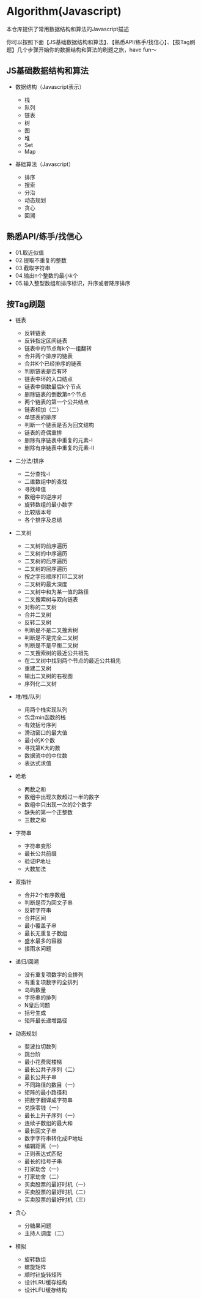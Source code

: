 # Algorithm(Javascript)

本仓库提供了常用数据结构和算法的Javascript描述

你可以按照下面【JS基础数据结构和算法】、【熟悉API/练手/找信心】、【按Tag刷题】几个步骤开始你的数据结构和算法的刷题之旅，have fun～



## JS基础数据结构和算法

+ 数据结构（Javascript表示）
  + 栈
  + 队列
  + 链表
  + 树
  + 图
  + 堆
  + Set
  + Map

+ 基础算法（Javascript）
  + 排序
  + 搜索
  + 分治
  + 动态规划
  + 贪心
  + 回溯



## 熟悉API/练手/找信心

+ 01.取近似值
+ 02.提取不重复的整数
+ 03.截取字符串
+ 04.输出n个整数的最小k个
+ 05.输入整型数组和排序标识，升序或者降序排序



## 按Tag刷题

+ 链表
  + 反转链表
  + 反转指定区间链表
  + 链表中的节点每k个一组翻转
  + 合并两个排序的链表
  + 合并K个已经排序的链表
  + 判断链表是否有环
  + 链表中环的入口结点
  + 链表中倒数最后k个节点
  + 删除链表的倒数第n个节点
  + 两个链表的第一个公共结点
  + 链表相加（二）
  + 单链表的排序
  + 判断一个链表是否为回文结构
  + 链表的奇偶重排
  + 删除有序链表中重复的元素-I
  + 删除有序链表中重复的元素-II
+ 二分法/排序
  + 二分查找-I
  + 二维数组中的查找
  + 寻找峰值
  + 数组中的逆序对
  + 旋转数组的最小数字
  + 比较版本号
  + 各个排序及总结
+ 二叉树
  + 二叉树的前序遍历
  + 二叉树的中序遍历
  + 二叉树的后序遍历
  + 二叉树的层序遍历
  + 按之字形顺序打印二叉树
  + 二叉树的最大深度
  + 二叉树中和为某一值的路径
  + 二叉搜索树与双向链表
  + 对称的二叉树
  + 合并二叉树
  + 反转二叉树
  + 判断是不是二叉搜索树
  + 判断是不是完全二叉树
  + 判断是不是平衡二叉树
  + 二叉搜索树的最近公共祖先
  + 在二叉树中找到两个节点的最近公共祖先
  + 重建二叉树
  + 输出二叉树的右视图
  + 序列化二叉树
+ 堆/栈/队列
  + 用两个栈实现队列
  + 包含min函数的栈
  + 有效括号序列
  + 滑动窗口的最大值
  + 最小的K个数
  + 寻找第K大的数
  + 数据流中的中位数
  + 表达式求值

+ 哈希
  + 两数之和
  + 数组中出现次数超过一半的数字
  + 数组中只出现一次的2个数字
  +  缺失的第一个正整数
  + 三数之和
+ 字符串
  +  字符串变形
  + 最长公共前缀
  + 验证IP地址
  + 大数加法

+ 双指针
  + 合并2个有序数组
  + 判断是否为回文子串
  + 反转字符串
  + 合并区间
  + 最小覆盖子串
  + 最长无重复子数组
  + 盛水最多的容器
  + 接雨水问题
+ 递归/回溯
  + 没有重复项数字的全排列
  + 有重复项数字的全排列
  + 岛屿数量
  + 字符串的排列
  + N皇后问题
  + 括号生成
  + 矩阵最长递增路径

+ 动态规划
  + 斐波拉切数列
  + 跳台阶
  + 最小花费爬楼梯
  + 最长公共子序列（二）
  + 最长公共子串
  + 不同路径的数目（一）
  + 矩阵的最小路径和
  + 把数字翻译成字符串
  + 兑换零钱（一）
  + 最长上升子序列（一）
  + 连续子数组的最大和
  + 最长回文子串
  + 数字字符串转化成IP地址
  + 编辑距离（一）
  + 正则表达式匹配
  + 最长的括号子串
  + 打家劫舍（一）
  + 打家劫舍（二）
  + 买卖股票的最好时机（一）
  + 买卖股票的最好时机（二）
  + 买卖股票的最好时机（三）
+ 贪心
  + 分糖果问题
  + 主持人调度（二）
+ 模拟
  + 旋转数组
  + 螺旋矩阵
  + 顺时针旋转矩阵
  + 设计LRU缓存结构
  + 设计LFU缓存结构